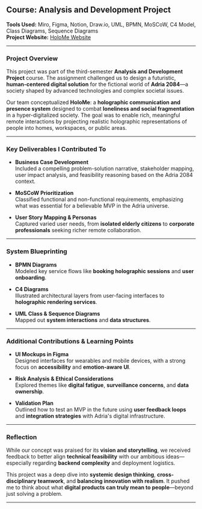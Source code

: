 ## Course: Analysis and Development Project  
**Tools Used:** Miro, Figma, Notion, Draw.io, UML, BPMN, MoSCoW, C4 Model, Class Diagrams, Sequence Diagrams  
**Project Website:** [HoloMe Website](https://lucasviaene.wixsite.com/holome)

---

### Project Overview  
This project was part of the third-semester **Analysis and Development Project** course. The assignment challenged us to design a futuristic, **human-centered digital solution** for the fictional world of **Adria 2084**—a society shaped by advanced technologies and complex societal issues.

Our team conceptualized **HoloMe**: a **holographic communication and presence system** designed to combat **loneliness and social fragmentation** in a hyper-digitalized society. The goal was to enable rich, meaningful remote interactions by projecting realistic holographic representations of people into homes, workspaces, or public areas.

---

### Key Deliverables I Contributed To

- **Business Case Development**  
  Included a compelling problem-solution narrative, stakeholder mapping, user impact analysis, and feasibility reasoning based on the Adria 2084 context.

- **MoSCoW Prioritization**  
  Classified functional and non-functional requirements, emphasizing what was essential for a believable MVP in the Adria universe.

- **User Story Mapping & Personas**  
  Captured varied user needs, from **isolated elderly citizens** to **corporate professionals** seeking richer remote collaboration.

---

### System Blueprinting  

- **BPMN Diagrams**  
  Modeled key service flows like **booking holographic sessions** and **user onboarding**.

- **C4 Diagrams**  
  Illustrated architectural layers from user-facing interfaces to **holographic rendering services**.

- **UML Class & Sequence Diagrams**  
  Mapped out **system interactions** and **data structures**.

---

### Additional Contributions & Learning Points  

- **UI Mockups in Figma**  
  Designed interfaces for wearables and mobile devices, with a strong focus on **accessibility** and **emotion-aware UI**.

- **Risk Analysis & Ethical Considerations**  
  Explored themes like **digital fatigue**, **surveillance concerns**, and **data ownership**.

- **Validation Plan**  
  Outlined how to test an MVP in the future using **user feedback loops** and **integration strategies** with Adria's digital infrastructure.

---

### Reflection  
While our concept was praised for its **vision and storytelling**, we received feedback to better align **technical feasibility** with our ambitious ideas—especially regarding **backend complexity** and deployment logistics.

This project was a deep dive into **systemic design thinking**, **cross-disciplinary teamwork**, and **balancing innovation with realism**. It pushed me to think about what **digital products can truly mean to people**—beyond just solving a problem.

---
